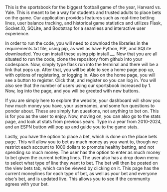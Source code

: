 This is the sportsbook for the biggest football game of the year, Harvard vs. Yale. This is meant to be a way for students and trusted adults to place bets on the game. Our application 
provides features such as real-time betting lines, user balance tracking, and historical game statistics and utilizes Flask, Socket.IO, SQLite, and Bootstrap for a seamless and interactive 
user experience.

In order to run the code, you will need to download the libraries in the requirements.txt file, using pip, as well as have Python, PIP, and SQLite downloaded. You can install these using 
pip install __. Now that you are all situated to run the code, clone the repository from github into your codespace. Now, simply type flask run into the terminal and there will be a link that 
pops up. After that, you will be able to see a home page pop up, with options of registering, or logging in. Also on the home page, you will see a button to register. Click that, and register so
you can log in. You will also see that the number of users using our sportsbook increased by 1. Now, log into the page, and you will be greeted with new buttons. 

If you are simply here to explore the website, your dashboard will show you how much money you have, your usernames, and some fun questions to ponder about. These are simply fun questions, not 
anything to bet on. This is for you as the user to enjoy. Now, moving on, you can also go to the stats page, and look at stats from previous years. Type in a year from 2010-2024, and an ESPN 
button will pop up and guide you to the game stats. 

Lastly, you have the option to place a bet, which is done on the place bets page. This will allow you to bet as much money as you want to, though we restrict each account to 1000 dollars to 
promote healthy betting, and not spending so much money. The user has the option to enter as much money to bet given the current betting lines. The user also has a drop down menu to select what 
type of line they want to bet. The bet will then be posted on the view bets tab, which can be viewed by clicking on it. This page has the current moneylines for each type of bet, as well as your
bet and everyone else's bet, and is updated live. This allows you to see if the community agrees with your bet.
